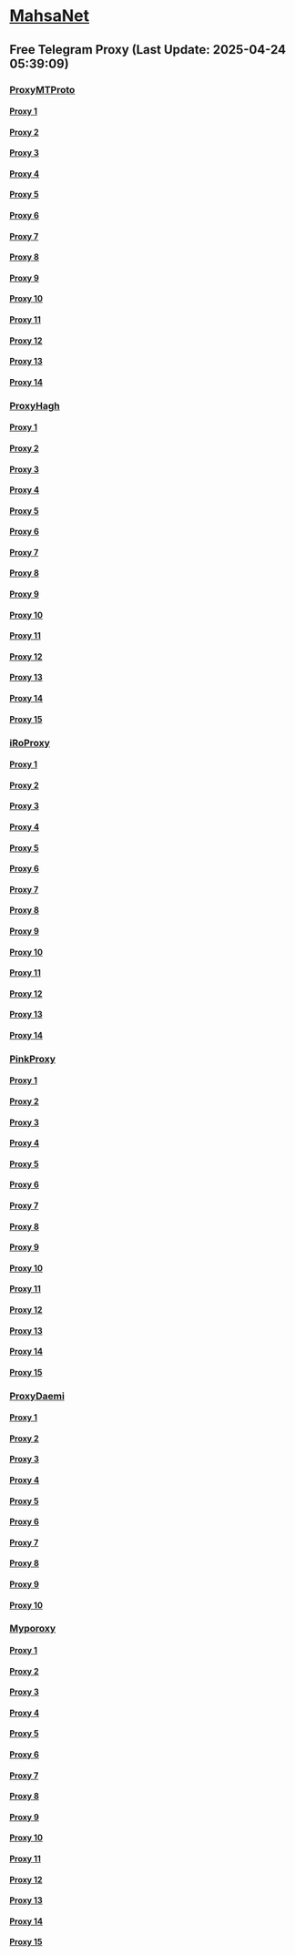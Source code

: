 
# [MahsaNet](https://t.me/mahsa_net)
## Free Telegram Proxy (Last Update: 2025-04-24 05:39:09)
### [ProxyMTProto](https://t.me/ProxyMTProto)
#### [Proxy 1](tg://proxy?server=157.180.66.111&port=888&secret=DDBighLLvXrFGRMCBVJdFQRueWVrdGFuZXQuY29tZmFyYTrhdi5jb212YZ6ubmFqXeEuY29tAAAAAAAAAAAAAAAAAAAAAAAAAAAAAAAAAAAAAAAAAAAAAAAAAAAAAAAAAAAAAAAAAAAAAAAAAAAAAAAAAAAAAAAAAAAAAAAAAAAAAAA)
#### [Proxy 2](tg://proxy?server=157.180.66.179&port=888&secret=DDBighLLvXrFGRMCBVJdFQRueWVrdGFuZXQuY29tZmFyYTrhdi5jb212YZ6ubmFqXeEuY29tAAAAAAAAAAAAAAAAAAAAAAAAAAAAAAAAAAAAAAAAAAAAAAAAAAAAAAAAAAAAAAAAAAAAAAAAAAAAAAAAAAAAAAAAAAAAAAAAAAAAAAA)
#### [Proxy 3](tg://proxy?server=14.102.10.154&port=8443&secret=eeNEgYdJvXrFGRMCIMJdCQ)
#### [Proxy 4](tg://proxy?server=lhfyodts.co.uk&port=9090&secret=FgMBAgABAAH8AwOG4kw63Q)
#### [Proxy 5](tg://proxy?server=hfdtiso.co.uk&port=443&secret=FgMBAgABAAH8AwOG4kw63Q)
#### [Proxy 6](tg://proxy?server=14.102.10.45&port=888&secret=eeNEgYdJvXrFGRMCIMJdCQ)
#### [Proxy 7](tg://proxy?server=14.102.10.47&port=888&secret=eeNEgYdJvXrFGRMCIMJdCQ)
#### [Proxy 8](tg://proxy?server=87.229.100.251&port=443&secret=eeRighJJvXrFGRMCIMJdCQ)
#### [Proxy 9](tg://proxy?server=87.229.100.252&port=443&secret=eeRighJJvXrFGRMCIMJdCQ)
#### [Proxy 10](tg://proxy?server=213.133.110.151&port=8423&secret=DDBighLLvXrFGRMCBVJdFQRueWVrdGFuZXQuY29tZmFyYTrhdi5jb212YZ6ubmFqXeEuY29tAAAAAAAAAAAAAAAAAAAAAAAAAAAAAAAAAAAAAAAAAAAAAAAAAAAAAAAAAAAAAAAAAAAAAAAAAAAAAAAAAAAAAAAAAAAAAAAAAAAAAAA)
#### [Proxy 11](tg://proxy?server=88.99.149.121&port=8423&secret=DDBighLLvXrFGRMCBVJdFQRueWVrdGFuZXQuY29tZmFyYTrhdi5jb212YZ6ubmFqXeEuY29tAAAAAAAAAAAAAAAAAAAAAAAAAAAAAAAAAAAAAAAAAAAAAAAAAAAAAAAAAAAAAAAAAAAAAAAAAAAAAAAAAAAAAAAAAAAAAAAAAAAAAAA)
#### [Proxy 12](tg://proxy?server=213.133.110.151&port=8423&secret=DDBighLLvXrFGRMCBVJdFQRueWVrdGFuZXQuY29tZmFyYTrhdi5jb212YZ6ubmFqXeEuY29tAAAAAAAAAAAAAAAAAAAAAAAAAAAAAAAAAAAAAAAAAAAAAAAAAAAAAAAAAAAAAAAAAAAAAAAAAAAAAAAAAAAAAAAAAAAAAAAAAAAAAAA)
#### [Proxy 13](tg://proxy?server=87.229.100.237&port=443&secret=eeRighJJvXrFGRMCIMJdCQ)
#### [Proxy 14](tg://proxy?server=87.229.100.239&port=443&secret=eeRighJJvXrFGRMCIMJdCQ)
### [ProxyHagh](https://t.me/ProxyHagh)
#### [Proxy 1](tg://proxy?server=65.109.153.70&port=8443&secret=1320PuNyHw_LQKT_Y7XNJw%3D%3D)
#### [Proxy 2](tg://proxy?server=65.109.153.70&port=443&secret=ee1603010200010001fc030386e24c3add726161682e6972)
#### [Proxy 3](tg://proxy?server=65.21.213.225&port=443&secret=ee1603010200010001fc030386e24c3add726161682e6972)
#### [Proxy 4](tg://proxy?server=65.21.213.224&port=443&secret=ee1603010200010001fc030386e24c3add726161682e6972)
#### [Proxy 5](tg://proxy?server=65.109.153.69&port=8443&secret=1320PuNyHw_LQKT_Y7XNJw%3D%3D)
#### [Proxy 6](tg://proxy?server=65.109.153.70&port=8443&secret=1320PuNyHw_LQKT_Y7XNJw%3D%3D)
#### [Proxy 7](tg://proxy?server=65.109.153.70&port=443&secret=ee1603010200010001fc030386e24c3add726161682e6972)
#### [Proxy 8](tg://proxy?server=65.21.213.225&port=443&secret=ee1603010200010001fc030386e24c3add726161682e6972)
#### [Proxy 9](tg://proxy?server=65.21.213.224&port=443&secret=ee1603010200010001fc030386e24c3add726161682e6972)
#### [Proxy 10](tg://proxy?server=65.109.153.69&port=8443&secret=1320PuNyHw_LQKT_Y7XNJw%3D%3D)
#### [Proxy 11](tg://proxy?server=65.109.153.70&port=8443&secret=1320PuNyHw_LQKT_Y7XNJw%3D%3D)
#### [Proxy 12](tg://proxy?server=65.109.153.70&port=443&secret=ee1603010200010001fc030386e24c3add726161682e6972)
#### [Proxy 13](tg://proxy?server=65.21.213.225&port=443&secret=ee1603010200010001fc030386e24c3add726161682e6972)
#### [Proxy 14](tg://proxy?server=65.21.213.224&port=443&secret=ee1603010200010001fc030386e24c3add726161682e6972)
#### [Proxy 15](tg://proxy?server=65.109.153.69&port=8443&secret=1320PuNyHw_LQKT_Y7XNJw%3D%3D)
### [iRoProxy](https://t.me/iRoProxy)
#### [Proxy 1](tg://proxy?server=176.65.136.61&port=70&secret=3dd9tD7jch8Py0Ck_2O1zSc%3D)
#### [Proxy 2](tg://proxy?server=176.65.136.63&port=70&secret=3dd9tD7jch8Py0Ck_2O1zSc%3D)
#### [Proxy 3](tg://proxy?server=176.65.136.69&port=70&secret=1320PuNyHw_LQKT_Y7XNJw%3D%3D)
#### [Proxy 4](tg://proxy?server=176.65.136.68&port=70&secret=3dd9tD7jch8Py0Ck_2O1zSc%3D)
#### [Proxy 5](tg://proxy?server=176.65.136.59&port=70&secret=3dd9tD7jch8Py0Ck_2O1zSc%3D)
#### [Proxy 6](tg://proxy?server=176.65.136.67&port=70&secret=3dd9tD7jch8Py0Ck_2O1zSc%3D)
#### [Proxy 7](tg://proxy?server=176.65.136.44&port=70&secret=3dd9tD7jch8Py0Ck_2O1zSc%3D)
#### [Proxy 8](tg://proxy?server=176.65.136.36&port=70&secret=1320PuNyHw_LQKT_Y7XNJw%3D%3D)
#### [Proxy 9](tg://proxy?server=176.65.136.52&port=70&secret=3dd9tD7jch8Py0Ck_2O1zSc%3D)
#### [Proxy 10](tg://proxy?server=176.65.136.46&port=70&secret=3dd9tD7jch8Py0Ck_2O1zSc%3D)
#### [Proxy 11](tg://proxy?server=176.65.136.51&port=70&secret=3dd9tD7jch8Py0Ck_2O1zSc%3D)
#### [Proxy 12](tg://proxy?server=176.65.136.42&port=70&secret=3am7Wiq0rZT6_Cmftj5aO7sAAAAAAAAAAAAAAAAAAAAkIicxgcZ0hcMsAAAA0hcMsAAAMABA)
#### [Proxy 13](tg://proxy?server=176.65.136.56&port=70&secret=3dd9tD7jch8Py0Ck_2O1zSc%3D)
#### [Proxy 14](tg://proxy?server=176.65.136.57&port=70&secret=3dd9tD7jch8Py0Ck_2O1zSc%3D)
### [PinkProxy](https://t.me/PinkProxy)
#### [Proxy 1](tg://proxy?server=77.232.36.143&port=23&secret=eeNEgYdJvXrFGRMCIMJdCQtY2RueWVrdGFuZXQuY29tZmFyYWthdi5jb212YW4ubmFqdmEuY29tAAAAAAAAAAAAAAAAAAAAAAAAAAAAAAAA)
#### [Proxy 2](tg://proxy?server=185.173.38.30&port=23&secret=eeNEgYdJvXrFGRMCIMJdCQtY2RueWVrdGFuZXQuY29tZmFyYWthdi5jb212YW4ubmFqdmEuY29tAAAAAAAAAAAAAAAAAAAAAAAAAAAAAAAA)
#### [Proxy 3](tg://proxy?server=77.232.42.10&port=23&secret=eeNEgYdJvXrFGRMCIMJdCQtY2RueWVrdGFuZXQuY29tZmFyYWthdi5jb212YW4ubmFqdmEuY29tAAAAAAAAAAAAAAAAAAAAAAAAAAAAAAAA)
#### [Proxy 4](tg://proxy?server=185.173.38.187&port=23&secret=eeNEgYdJvXrFGRMCIMJdCQ)
#### [Proxy 5](tg://proxy?server=185.244.180.90&port=23&secret=eeNEgYdJvXrFGRMCIMJdCQ)
#### [Proxy 6](tg://proxy?server=77.232.38.56&port=23&secret=eeNEgYdJvXrFGRMCIMJdCQ)
#### [Proxy 7](tg://proxy?server=176.65.135.64&port=23&secret=eeNEgYdJvXrFGRMCIMJdCQtY2RueWVrdGFuZXQuY29tZmFyYWthdi5jb212YW4ubmFqdmEuY29tAAAAAAAAAAAAAAAAAAAAAAAAAAAAAAAA)
#### [Proxy 8](tg://proxy?server=77.232.41.138&port=23&secret=eeNEgYdJvXrFGRMCIMJdCQtY2RueWVrdGFuZXQuY29tZmFyYWthdi5jb212YW4ubmFqdmEuY29tAAAAAAAAAAAAAAAAAAAAAAAAAAAAAAAA)
#### [Proxy 9](tg://proxy?server=185.173.38.90&port=23&secret=eeNEgYdJvXrFGRMCIMJdCQtY2RueWVrdGFuZXQuY29tZmFyYWthdi5jb212YW4ubmFqdmEuY29tAAAAAAAAAAAAAAAAAAAAAAAAAAAAAAAA)
#### [Proxy 10](tg://proxy?server=77.232.43.253&port=23&secret=eeNEgYdJvXrFGRMCIMJdCQ)
#### [Proxy 11](tg://proxy?server=185.244.183.88&port=23&secret=eeNEgYdJvXrFGRMCIMJdCQ)
#### [Proxy 12](tg://proxy?server=144.76.118.219&port=23&secret=eeNEgYdJvXrFGRMCIMJdCQ)
#### [Proxy 13](tg://proxy?server=176.65.135.41&port=23&secret=eeNEgYdJvXrFGRMCIMJdCQtY2RueWVrdGFuZXQuY29tZmFyYWthdi5jb212YW4ubmFqdmEuY29tAAAAAAAAAAAAAAAAAAAAAAAAAAAAAAAA)
#### [Proxy 14](tg://proxy?server=176.65.135.42&port=23&secret=eeNEgYdJvXrFGRMCIMJdCQtY2RueWVrdGFuZXQuY29tZmFyYWthdi5jb212YW4ubmFqdmEuY29tAAAAAAAAAAAAAAAAAAAAAAAAAAAAAAAA)
#### [Proxy 15](tg://proxy?server=176.65.135.43&port=23&secret=eeNEgYdJvXrFGRMCIMJdCQtY2RueWVrdGFuZXQuY29tZmFyYWthdi5jb212YW4ubmFqdmEuY29tAAAAAAAAAAAAAAAAAAAAAAAAAAAAAAAA)
### [ProxyDaemi](https://t.me/ProxyDaemi)
#### [Proxy 1](tg://proxy?server=95.169.173.9&port=8443&secret=1320PuNyHw_LQKT_Y7XNJw%3D%3D)
#### [Proxy 2](tg://proxy?server=91.245.220.12&port=8443&secret=1320PuNyHw_LQKT_Y7XNJw%3D%3D)
#### [Proxy 3](tg://proxy?server=176.65.128.77&port=155&secret=FgMBAgABAAH8AwOG4kw63QtY2RueWVrdGFuZXQuY29tZmFyYWthdi5jb212YW4ubmFqdmEuY29tAAAAAAAAAAAAAAAAAAAAAAAAAAAAAAAAAAA)
#### [Proxy 4](tg://proxy?server=65.21.131.91&port=155&secret=FgMBAgABAAH8AwOG4kw63QtY2RueWVrdGFuZXQuY29tZmFyYWthdi5jb212YW4ubmFqdmEuY29tAAAAAAAAAAAAAAAAAAAAAAAAAAAAAAAAAAA)
#### [Proxy 5](tg://proxy?server=135.181.16.171&port=155&secret=FgMBAgABAAH8AwOG4kw63Q)
#### [Proxy 6](tg://proxy?server=135.181.16.171&port=155&secret=FgMBAgABAAH8AwOG4kw63Q)
#### [Proxy 7](tg://proxy?server=176.65.128.77&port=155&secret=FgMBAgABAAH8AwOG4kw63QtY2RueWVrdGFuZXQuY29tZmFyYWthdi5jb212YW4ubmFqdmEuY29tAAAAAAAAAAAAAAAAAAAAAAAAAAAAAAAAAAA)
#### [Proxy 8](tg://proxy?server=176.65.128.77&port=155&secret=FgMBAgABAAH8AwOG4kw63Q)
#### [Proxy 9](tg://proxy?server=92.246.87.10&port=155&secret=1320PuNyHw_LQKT_Y7XNJw%3D%3D)
#### [Proxy 10](tg://proxy?server=92.246.87.154&port=155&secret=1320PuNyHw_LQKT_Y7XNJw%3D%3D)
### [Myporoxy](https://t.me/Myporoxy)
#### [Proxy 1](tg://proxy?server=cloudflare.com.nokia.com.co.uk.do_yo.want_to.clash_with.this.www.microsoft.com.there_is_no.place_like.localhost.www.bing.com.count_with_me.cyou.net.digikala.com.www.enamad.ir.www.google.com.again_to_fight.everyone.i_am.the_internet.bolombergon-88.info&port=4550&secret=DDBighLLvXrFGRMCBVJdFQRueWVrdGFuZXQuY29tZmFyYTrhdi5jb212YZ6ubmFqXeEuY29tAAAAAAAAAAAAAAAAAAAAAAAAAAAAAAAAAAAAAAAAAAAAAAAAAAAAAAAAAAAAAAAAAAAAAAAAAAAAAAAAAAAAAAAAAAAAAAAAAAAAAAA)
#### [Proxy 2](tg://proxy?server=Jocker-moker.garden-workeston.borsandowww.tic.ir.eldorado-feng.info.&port=443&secret=7HQighJPBNMYVRNB6tdkVw==)
#### [Proxy 3](tg://proxy?server=192.168.1.1.apt-kernel.org.copan-moban.info.&port=2040&secret=DDBighLLvXrFGRMCBVJdFQRueWVrdGFuZXQuY29tZmFyYTrhdi5jb212YZ6ubmFqXeEuY29tAAAAAAAAAAAAAAAAAAAAAAAAAAAAAAAAAAAAAAAAAAAAAAAAAAAAAAAAAAAAAAAAAAAAAAAAAAAAAAAAAAAAAAAAAAAAAAAAAAAAAAA)
#### [Proxy 4](tg://proxy?server=Focos-mokos.berlino-landcvixo.yokohama-1borino.eromatic.info.&port=443&secret=iORid5lJ237IiBMGYMQMdw==)
#### [Proxy 5](tg://proxy?server=cloudflare.com.nokia.com.co.uk.do_yo.want_to.clash_with.this.www.microsoft.com.there_is_no.place_like.localhost.www.bing.com.count_with_me.cyou.net.digikala.com.www.enamad.ir.www.google.com.again_to_fight.everyone.i_am.the_internet.bolombergon-88.info&port=4550&secret=DDBighLLvXrFGRMCBVJdFQRueWVrdGFuZXQuY29tZmFyYTrhdi5jb212YZ6ubmFqXeEuY29tAAAAAAAAAAAAAAAAAAAAAAAAAAAAAAAAAAAAAAAAAAAAAAAAAAAAAAAAAAAAAAAAAAAAAAAAAAAAAAAAAAAAAAAAAAAAAAAAAAAAAAA)
#### [Proxy 6](tg://proxy?server=Jocker-moker.garden-workeston.borsandowww.tic.ir.eldorado-feng.info.&port=443&secret=7HQighJPBNMYVRNB6tdkVw==)
#### [Proxy 7](tg://proxy?server=192.168.1.1.apt-kernel.org.copan-moban.info.&port=2040&secret=DDBighLLvXrFGRMCBVJdFQRueWVrdGFuZXQuY29tZmFyYTrhdi5jb212YZ6ubmFqXeEuY29tAAAAAAAAAAAAAAAAAAAAAAAAAAAAAAAAAAAAAAAAAAAAAAAAAAAAAAAAAAAAAAAAAAAAAAAAAAAAAAAAAAAAAAAAAAAAAAAAAAAAAAA)
#### [Proxy 8](tg://proxy?server=Focos-mokos.berlino-landcvixo.yokohama-1borino.eromatic.info.&port=443&secret=iORid5lJ237IiBMGYMQMdw==)
#### [Proxy 9](tg://proxy?server=cloudflare.com.nokia.com.co.uk.do_yo.want_to.clash_with.this.www.microsoft.com.there_is_no.place_like.localhost.www.bing.com.count_with_me.cyou.net.digikala.com.www.enamad.ir.www.google.com.again_to_fight.everyone.i_am.the_internet.bolombergon-88.info&port=4550&secret=DDBighLLvXrFGRMCBVJdFQRueWVrdGFuZXQuY29tZmFyYTrhdi5jb212YZ6ubmFqXeEuY29tAAAAAAAAAAAAAAAAAAAAAAAAAAAAAAAAAAAAAAAAAAAAAAAAAAAAAAAAAAAAAAAAAAAAAAAAAAAAAAAAAAAAAAAAAAAAAAAAAAAAAAA)
#### [Proxy 10](tg://proxy?server=Jocker-moker.garden-workeston.borsandowww.tic.ir.eldorado-feng.info.&port=443&secret=7HQighJPBNMYVRNB6tdkVw==)
#### [Proxy 11](tg://proxy?server=192.168.1.1.apt-kernel.org.copan-moban.info.&port=2040&secret=DDBighLLvXrFGRMCBVJdFQRueWVrdGFuZXQuY29tZmFyYTrhdi5jb212YZ6ubmFqXeEuY29tAAAAAAAAAAAAAAAAAAAAAAAAAAAAAAAAAAAAAAAAAAAAAAAAAAAAAAAAAAAAAAAAAAAAAAAAAAAAAAAAAAAAAAAAAAAAAAAAAAAAAAA)
#### [Proxy 12](tg://proxy?server=Focos-mokos.berlino-landcvixo.yokohama-1borino.eromatic.info.&port=443&secret=iORid5lJ237IiBMGYMQMdw==)
#### [Proxy 13](tg://proxy?server=cloudflare.com.nokia.com.co.uk.do_yo.want_to.clash_with.this.www.microsoft.com.there_is_no.place_like.localhost.www.bing.com.count_with_me.cyou.net.digikala.com.www.enamad.ir.www.google.com.again_to_fight.everyone.i_am.the_internet.bolombergon-88.info&port=4550&secret=DDBighLLvXrFGRMCBVJdFQRueWVrdGFuZXQuY29tZmFyYTrhdi5jb212YZ6ubmFqXeEuY29tAAAAAAAAAAAAAAAAAAAAAAAAAAAAAAAAAAAAAAAAAAAAAAAAAAAAAAAAAAAAAAAAAAAAAAAAAAAAAAAAAAAAAAAAAAAAAAAAAAAAAAA)
#### [Proxy 14](tg://proxy?server=Jocker-moker.garden-workeston.borsandowww.tic.ir.eldorado-feng.info.&port=443&secret=7HQighJPBNMYVRNB6tdkVw==)
#### [Proxy 15](tg://proxy?server=192.168.1.1.apt-kernel.org.copan-moban.info.&port=2040&secret=DDBighLLvXrFGRMCBVJdFQRueWVrdGFuZXQuY29tZmFyYTrhdi5jb212YZ6ubmFqXeEuY29tAAAAAAAAAAAAAAAAAAAAAAAAAAAAAAAAAAAAAAAAAAAAAAAAAAAAAAAAAAAAAAAAAAAAAAAAAAAAAAAAAAAAAAAAAAAAAAAAAAAAAAA)

    